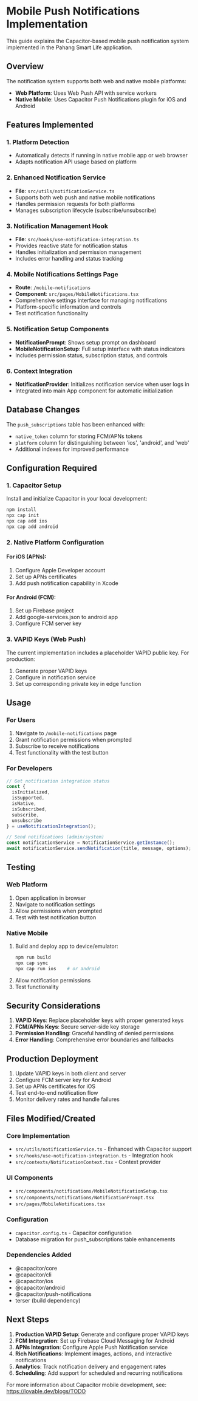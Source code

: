 # Mobile Push Notifications Implementation

This guide explains the Capacitor-based mobile push notification system implemented in the Pahang Smart Life application.

## Overview

The notification system supports both web and native mobile platforms:

- **Web Platform**: Uses Web Push API with service workers
- **Native Mobile**: Uses Capacitor Push Notifications plugin for iOS and Android

## Features Implemented

### 1. Platform Detection
- Automatically detects if running in native mobile app or web browser
- Adapts notification API usage based on platform

### 2. Enhanced Notification Service
- **File**: `src/utils/notificationService.ts`
- Supports both web push and native mobile notifications
- Handles permission requests for both platforms
- Manages subscription lifecycle (subscribe/unsubscribe)

### 3. Notification Management Hook
- **File**: `src/hooks/use-notification-integration.ts`
- Provides reactive state for notification status
- Handles initialization and permission management
- Includes error handling and status tracking

### 4. Mobile Notifications Settings Page
- **Route**: `/mobile-notifications`
- **Component**: `src/pages/MobileNotifications.tsx`
- Comprehensive settings interface for managing notifications
- Platform-specific information and controls
- Test notification functionality

### 5. Notification Setup Components
- **NotificationPrompt**: Shows setup prompt on dashboard
- **MobileNotificationSetup**: Full setup interface with status indicators
- Includes permission status, subscription status, and controls

### 6. Context Integration
- **NotificationProvider**: Initializes notification service when user logs in
- Integrated into main App component for automatic initialization

## Database Changes

The `push_subscriptions` table has been enhanced with:
- `native_token` column for storing FCM/APNs tokens
- `platform` column for distinguishing between 'ios', 'android', and 'web'
- Additional indexes for improved performance

## Configuration Required

### 1. Capacitor Setup
Install and initialize Capacitor in your local development:

```bash
npm install
npx cap init
npx cap add ios
npx cap add android
```

### 2. Native Platform Configuration

#### For iOS (APNs):
1. Configure Apple Developer account
2. Set up APNs certificates
3. Add push notification capability in Xcode

#### For Android (FCM):
1. Set up Firebase project
2. Add google-services.json to android app
3. Configure FCM server key

### 3. VAPID Keys (Web Push)
The current implementation includes a placeholder VAPID public key. For production:
1. Generate proper VAPID keys
2. Configure in notification service
3. Set up corresponding private key in edge function

## Usage

### For Users
1. Navigate to `/mobile-notifications` page
2. Grant notification permissions when prompted
3. Subscribe to receive notifications
4. Test functionality with the test button

### For Developers
```typescript
// Get notification integration status
const { 
  isInitialized, 
  isSupported, 
  isNative, 
  isSubscribed,
  subscribe,
  unsubscribe 
} = useNotificationIntegration();

// Send notifications (admin/system)
const notificationService = NotificationService.getInstance();
await notificationService.sendNotification(title, message, options);
```

## Testing

### Web Platform
1. Open application in browser
2. Navigate to notification settings
3. Allow permissions when prompted
4. Test with test notification button

### Native Mobile
1. Build and deploy app to device/emulator:
   ```bash
   npm run build
   npx cap sync
   npx cap run ios    # or android
   ```
2. Allow notification permissions
3. Test functionality

## Security Considerations

1. **VAPID Keys**: Replace placeholder keys with proper generated keys
2. **FCM/APNs Keys**: Secure server-side key storage
3. **Permission Handling**: Graceful handling of denied permissions
4. **Error Handling**: Comprehensive error boundaries and fallbacks

## Production Deployment

1. Update VAPID keys in both client and server
2. Configure FCM server key for Android
3. Set up APNs certificates for iOS
4. Test end-to-end notification flow
5. Monitor delivery rates and handle failures

## Files Modified/Created

### Core Implementation
- `src/utils/notificationService.ts` - Enhanced with Capacitor support
- `src/hooks/use-notification-integration.ts` - Integration hook
- `src/contexts/NotificationContext.tsx` - Context provider

### UI Components
- `src/components/notifications/MobileNotificationSetup.tsx`
- `src/components/notifications/NotificationPrompt.tsx`
- `src/pages/MobileNotifications.tsx`

### Configuration
- `capacitor.config.ts` - Capacitor configuration
- Database migration for push_subscriptions table enhancements

### Dependencies Added
- @capacitor/core
- @capacitor/cli
- @capacitor/ios
- @capacitor/android
- @capacitor/push-notifications
- terser (build dependency)

## Next Steps

1. **Production VAPID Setup**: Generate and configure proper VAPID keys
2. **FCM Integration**: Set up Firebase Cloud Messaging for Android
3. **APNs Integration**: Configure Apple Push Notification service
4. **Rich Notifications**: Implement images, actions, and interactive notifications
5. **Analytics**: Track notification delivery and engagement rates
6. **Scheduling**: Add support for scheduled and recurring notifications

For more information about Capacitor mobile development, see: https://lovable.dev/blogs/TODO